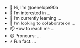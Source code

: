 - 👋 Hi, I’m @penelope90a
- 👀 I’m interested in ...
- 🌱 I’m currently learning ...
- 💞️ I’m looking to collaborate on ...
- 📫 How to reach me ...
- 😄 Pronouns: ...
- ⚡ Fun fact: ...

<!---
penelope90a/penelope90a is a ✨ special ✨ repository because its `README.md` (this file) appears on your GitHub profile.
You can click the Preview link to take a look at your changes.
--->
